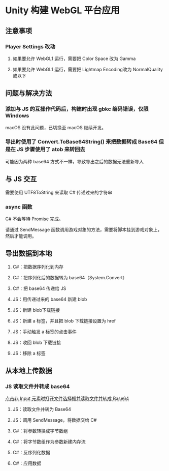 # Unity 构建 WebGL 平台应用
<p id="kQoeGY7izesEjwqMUKbFKE">

## 注意事项

</p>


<p id="rW82b4nLQovrp1Zo4zoiuo">

### Player Settings 改动

</p>


1. 如果要允许 WebGL1 运行，需要把 Color Space 改为 Gamma


1. 如果要允许 WebGL1 运行，需要把 Lightmap Encoding改为 NormalQuality 或以下


<p id="s1GrUeDe68SUCiDiLSqgcC">

## 问题与解决方法

</p>


<p id="i5W2QRtAmXfCY8D3ZXRMPS">

### 添加与 JS 的互操作代码后，构建时出现 gbkc 编码错误，仅限 Windows

</p>


<p id="r7KdneNkQes7ZVAWz973Tk">

macOS 没有此问题，已切换至 macOS 继续开发。

</p>


<p id="nU2kJGspNJMupQifAM8vDQ">

### 导出时使用了 Convert.ToBase64String() 来把数据转成 Base64 但是在 JS 步骤使用了 atob 来转回去

</p>


<p id="radqyqZ2nKv7MdobFGjBn6">

可能因为两种 base64 方式不一样，导致导出之后的数据无法重新导入

</p>


<p id="9xuuDHtxKcmHnPchABFTpo">

## 与 JS 交互

</p>


<p id="q1M1LPLitRu3qJRNM7wBhW">

需要使用 UTF8ToString 来读取 C# 传递过来的字符串

</p>


<p id="kuFVGUwCj8QgV1UM6bnnM9">

### async 函数

</p>


<p id="fXFeycofQAR85HPAtj7F7v">

C# 不会等待 Promise 完成。

</p>


<p id="fUY4GNWif8gDwtyXWaVdwS">

请通过 SendMessage 函数调用游戏对象的方法，需要将脚本挂到游戏对象上，然后才能调用。

</p>


<p id="76NpeTwK3AUcgdPNZbU9De">

## 导出数据到本地

</p>


1. C#：把数据序列化到内存


1. C#：把序列化后的数据转为 base64（System.Convert）


1. C#：把 base64 传递给 JS


1. JS：用传递过来的 base64 新建 blob


1. JS：新建 blob下载链接


1. JS：新建 a 标签，并且把 blob 下载链接设置为 href


1. JS：手动触发 a 标签的点击事件


1. JS：收回 blob 下载链接


1. JS：移除 a 标签


<p id="o7NPQVpLhTAL44EPhqiK88">

## 从本地上传数据

</p>


<p id="9f6tyKKhJ7BCvVdBQAGm4X">

### JS 读取文件并转成 base64

</p>


<p id="7rUTPWL2Z991UbVDhUicVV">

<a href="#2bDG3J1Qg67CdseGQgUksz" style="color:inherit;text-decoration:underline dashed;">点击非 Input 元素时打开文件选择框并读取文件并转成 Base64</a>

</p>


1. JS：读取文件并转为 Base64


1. JS：调用 SendMessage，将数据交给 C#


1. C#：将参数转换成字节数组


1. C#：将字节数组作为参数新建内存流


1. C#：反序列化数据


1. C#：应用数据


